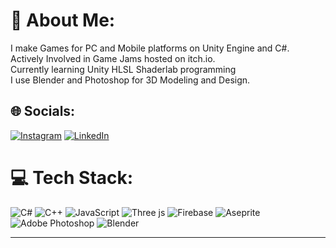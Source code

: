 # 💫 About Me:
I make Games for PC and Mobile platforms on Unity Engine and C#. <br>Actively Involved in Game Jams hosted on itch.io.<br>Currently learning Unity HLSL Shaderlab programming<br>I use Blender and Photoshop for 3D Modeling and Design.


## 🌐 Socials:
[![Instagram](https://img.shields.io/badge/Instagram-%23E4405F.svg?logo=Instagram&logoColor=white)](https://instagram.com/sameer.ds4) [![LinkedIn](https://img.shields.io/badge/LinkedIn-%230077B5.svg?logo=linkedin&logoColor=white)](https://linkedin.com/in/sameerds4)

# 💻 Tech Stack:
![C#](https://img.shields.io/badge/c%23-%23239120.svg?style=flat&logo=c-sharp&logoColor=white) ![C++](https://img.shields.io/badge/c++-%2300599C.svg?style=flat&logo=c%2B%2B&logoColor=white) ![JavaScript](https://img.shields.io/badge/javascript-%23323330.svg?style=for-the-badge&logo=javascript&logoColor=%23F7DF1E) ![Three js](https://img.shields.io/badge/threejs-black?style=for-the-badge&logo=three.js&logoColor=white) ![Firebase](https://img.shields.io/badge/firebase-%23039BE5.svg?style=flat&logo=firebase) ![Aseprite](https://img.shields.io/badge/Aseprite-FFFFFF?style=flat&logo=Aseprite&logoColor=#7D929E) ![Adobe Photoshop](https://img.shields.io/badge/adobephotoshop-%2331A8FF.svg?style=flat&logo=adobephotoshop&logoColor=white) ![Blender](https://img.shields.io/badge/blender-%23F5792A.svg?style=flat&logo=blender&logoColor=white)

<!--# 📊 GitHub Stats:
![](https://github-readme-stats.vercel.app/api?username=sameer-ds4&theme=dark&hide_border=true&include_all_commits=false&count_private=false)<br/>
![](https://github-readme-streak-stats.herokuapp.com/?user=sameer-ds4&theme=dark&hide_border=true)<br/>
![](https://github-readme-stats.vercel.app/api/top-langs/?username=sameer-ds4&theme=dark&hide_border=true&include_all_commits=false&count_private=false&layout=compact)
-->
---
<!-- Proudly created with GPRM ( https://gprm.itsvg.in ) -->
